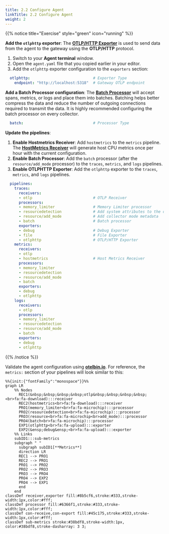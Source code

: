 ```yaml
---
title: 2.2 Configure Agent
linkTitle: 2.2 Configure Agent
weight: 2
---
```


{{% notice title="Exercise" style="green" icon="running" %}}

**Add the `otlphttp` exporter**: The [**OTLP/HTTP Exporter**](https://docs.splunk.com/observability/en/gdi/opentelemetry/components/otlphttp-exporter.html) is used to send data from the agent to the gateway using the **OTLP/HTTP** protocol.

1. Switch to your **Agent terminal** window.
2. Open the `agent.yaml` file that you copied earlier in your editor.
3. Add the `otlphttp` exporter configuration to the `exporters` section:

```yaml
  otlphttp:                            # Exporter Type
    endpoint: "http://localhost:5318"  # Gateway OTLP endpoint
```

**Add a Batch Processor configuration**: The [**Batch Processor**](https://github.com/open-telemetry/opentelemetry-collector/blob/main/processor/batchprocessor/README.md) will accept spans, metrics, or logs and place them into batches. Batching helps better compress the data and reduce the number of outgoing connections required to transmit the data. It is highly recommended configuring the batch processor on every collector.

```yaml
  batch:                               # Processor Type
```

**Update the pipelines**:

1. **Enable Hostmetrics Receiver**: Add `hostmetrics` to the `metrics` pipeline. The [**HostMetrics Receiver**](https://github.com/open-telemetry/opentelemetry-collector-contrib/tree/main/receiver/hostmetricsreceiver#readme) will generate host CPU metrics once per hour with the current configuration.
2. **Enable Batch Processor**: Add the `batch` processor (after the `resource/add_mode` processor) to the `traces`, `metrics`, and `logs` pipelines.
3. **Enable OTLPHTTP Exporter**: Add the `otlphttp` exporter to the `traces`, `metrics`, and `logs` pipelines.

```yaml
  pipelines:
    traces:
      receivers:
      - otlp                           # OTLP Receiver
      processors:
      - memory_limiter                 # Memory Limiter processor
      - resourcedetection              # Add system attributes to the data
      - resource/add_mode              # Add collector mode metadata
      - batch                          # Batch processor
      exporters:
      - debug                          # Debug Exporter
      - file                           # File Exporter
      - otlphttp                       # OTLP/HTTP Exporter
    metrics:
      receivers:
      - otlp
      - hostmetrics                    # Host Metrics Receiver
      processors:
      - memory_limiter
      - resourcedetection
      - resource/add_mode
      - batch
      exporters:
      - debug
      - otlphttp
    logs:
      receivers:
      - otlp
      processors:
      - memory_limiter
      - resourcedetection
      - resource/add_mode
      - batch
      exporters:
      - debug
      - otlphttp
```

{{% /notice %}}

Validate the agent configuration using **[otelbin.io](https://www.otelbin.io/)**. For reference, the `metrics:` section of your pipelines will look similar to this:

```mermaid
%%{init:{"fontFamily":"monospace"}}%%
graph LR
    %% Nodes
      REC1(&nbsp;&nbsp;&nbsp;&nbsp;otlp&nbsp;&nbsp;&nbsp;&nbsp;<br>fa:fa-download):::receiver
      REC2(hostmetrics<br>fa:fa-download):::receiver
      PRO1(memory_limiter<br>fa:fa-microchip):::processor
      PRO2(resourcedetection<br>fa:fa-microchip):::processor
      PRO3(resource<br>fa:fa-microchip<br>add_mode):::processor
      PRO4(batch<br>fa:fa-microchip):::processor
      EXP1(otlphttp<br>fa:fa-upload):::exporter
      EXP2(&ensp;debug&ensp;<br>fa:fa-upload):::exporter
    %% Links
    subID1:::sub-metrics
    subgraph " "
      subgraph subID1[**Metrics**]
      direction LR
      REC1 --> PRO1
      REC2 --> PRO1
      PRO1 --> PRO2
      PRO2 --> PRO3
      PRO3 --> PRO4
      PRO4 --> EXP2
      PRO4 --> EXP1
      end
    end
classDef receiver,exporter fill:#8b5cf6,stroke:#333,stroke-width:1px,color:#fff;
classDef processor fill:#6366f1,stroke:#333,stroke-width:1px,color:#fff;
classDef con-receive,con-export fill:#45c175,stroke:#333,stroke-width:1px,color:#fff;
classDef sub-metrics stroke:#38bdf8,stroke-width:1px, color:#38bdf8,stroke-dasharray: 3 3;
```
